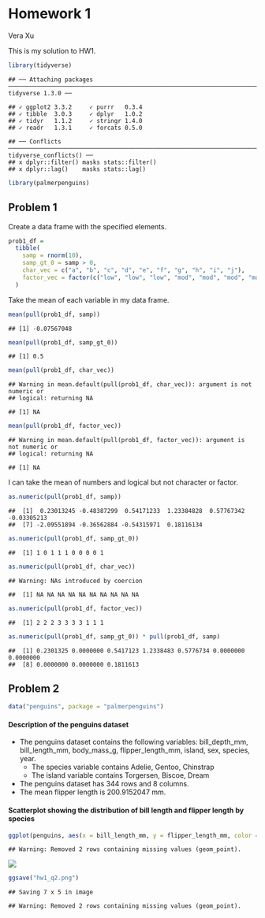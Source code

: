 Homework 1
================
Vera Xu

This is my solution to HW1.

``` r
library(tidyverse)
```

    ## ── Attaching packages ───────────────────────────────────────────────────────────────────────── tidyverse 1.3.0 ──

    ## ✓ ggplot2 3.3.2     ✓ purrr   0.3.4
    ## ✓ tibble  3.0.3     ✓ dplyr   1.0.2
    ## ✓ tidyr   1.1.2     ✓ stringr 1.4.0
    ## ✓ readr   1.3.1     ✓ forcats 0.5.0

    ## ── Conflicts ──────────────────────────────────────────────────────────────────────────── tidyverse_conflicts() ──
    ## x dplyr::filter() masks stats::filter()
    ## x dplyr::lag()    masks stats::lag()

``` r
library(palmerpenguins)
```

## Problem 1

Create a data frame with the specified elements.

``` r
prob1_df = 
  tibble(
    samp = rnorm(10),
    samp_gt_0 = samp > 0,
    char_vec = c("a", "b", "c", "d", "e", "f", "g", "h", "i", "j"),
    factor_vec = factor(c("low", "low", "low", "mod", "mod", "mod", "mod", "high", "high", "high"))
  )
```

Take the mean of each variable in my data frame.

``` r
mean(pull(prob1_df, samp))
```

    ## [1] -0.07567048

``` r
mean(pull(prob1_df, samp_gt_0))
```

    ## [1] 0.5

``` r
mean(pull(prob1_df, char_vec))
```

    ## Warning in mean.default(pull(prob1_df, char_vec)): argument is not numeric or
    ## logical: returning NA

    ## [1] NA

``` r
mean(pull(prob1_df, factor_vec))
```

    ## Warning in mean.default(pull(prob1_df, factor_vec)): argument is not numeric or
    ## logical: returning NA

    ## [1] NA

I can take the mean of numbers and logical but not character or factor.

``` r
as.numeric(pull(prob1_df, samp))
```

    ##  [1]  0.23013245 -0.48387299  0.54171233  1.23384828  0.57767342 -0.03305213
    ##  [7] -2.09551894 -0.36562884 -0.54315971  0.18116134

``` r
as.numeric(pull(prob1_df, samp_gt_0))
```

    ##  [1] 1 0 1 1 1 0 0 0 0 1

``` r
as.numeric(pull(prob1_df, char_vec))
```

    ## Warning: NAs introduced by coercion

    ##  [1] NA NA NA NA NA NA NA NA NA NA

``` r
as.numeric(pull(prob1_df, factor_vec))
```

    ##  [1] 2 2 2 3 3 3 3 1 1 1

``` r
as.numeric(pull(prob1_df, samp_gt_0)) * pull(prob1_df, samp)
```

    ##  [1] 0.2301325 0.0000000 0.5417123 1.2338483 0.5776734 0.0000000 0.0000000
    ##  [8] 0.0000000 0.0000000 0.1811613

## Problem 2

``` r
data("penguins", package = "palmerpenguins")
```

#### Description of the penguins dataset

  - The penguins dataset contains the following variables:
    bill\_depth\_mm, bill\_length\_mm, body\_mass\_g,
    flipper\_length\_mm, island, sex, species, year.
      - The species variable contains Adelie, Gentoo, Chinstrap
      - The island variable contains Torgersen, Biscoe, Dream
  - The penguins dataset has 344 rows and 8 columns.
  - The mean flipper length is 200.9152047 mm.

#### Scatterplot showing the distribution of bill length and flipper length by species

``` r
ggplot(penguins, aes(x = bill_length_mm, y = flipper_length_mm, color = species)) + geom_point()
```

    ## Warning: Removed 2 rows containing missing values (geom_point).

![](p8105_hw1_yx2578_files/figure-gfm/unnamed-chunk-4-1.png)<!-- -->

``` r
ggsave("hw1_q2.png")
```

    ## Saving 7 x 5 in image

    ## Warning: Removed 2 rows containing missing values (geom_point).
